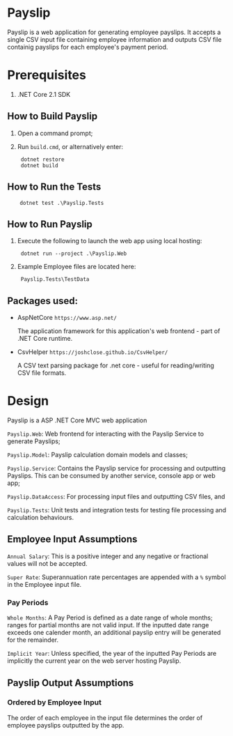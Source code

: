 # Payslip
Payslip is a web application for generating employee payslips. It accepts a single CSV input file containing employee information and outputs CSV file containig payslips for each employee's payment period.

# Prerequisites
1. .NET Core 2.1 SDK

## How to Build Payslip
1. Open a command prompt;
1. Run `build.cmd`, or alternatively enter:

        dotnet restore
        dotnet build

## How to Run the Tests

        dotnet test .\Payslip.Tests

## How to Run Payslip
1. Execute the following to launch the web app using local hosting: 

        dotnet run --project .\Payslip.Web

2. Example Employee files are located here: 

        Payslip.Tests\TestData

## Packages used:
- AspNetCore `https://www.asp.net/`
    
    The application framework for this application's web frontend - part of .NET Core runtime.
- CsvHelper `https://joshclose.github.io/CsvHelper/`
    
    A CSV text parsing package for .net core - useful for reading/writing CSV file formats.

# Design
Payslip is a ASP .NET Core MVC web application

`Payslip.Web`: Web frontend for interacting with the Payslip Service to generate Payslips;

`Payslip.Model`: Payslip calculation domain models and classes;

`Payslip.Service`: Contains the Payslip service for processing and outputting Payslips. This can be consumed by another service, console app or web app;

`Payslip.DataAccess`: For processing input files and outputting CSV files, and

`Payslip.Tests`: Unit tests and integration tests for testing file processing and calculation behaviours.

## Employee Input Assumptions
`Annual Salary`: This is a positive integer and any negative or fractional values will not be accepted.

`Super Rate`: Superannuation rate percentages are appended with a `%` symbol in the Employee input file.

### Pay Periods
`Whole Months`: A Pay Period is defined as a date range of whole months; ranges for partial months are not valid input.
If the inputted date range exceeds one calender month, an additional payslip entry will be generated for the remainder.

`Implicit Year`: Unless specified, the year of the inputted Pay Periods are implicitly the current year on the web server hosting Payslip.

## Payslip Output Assumptions

### Ordered by Employee Input
The order of each employee in the input file determines the order of employee payslips outputted by the app.


